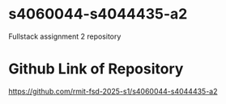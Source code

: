 # s4060044-s4044435-a2
Fullstack assignment 2 repository

# Github Link of Repository
https://github.com/rmit-fsd-2025-s1/s4060044-s4044435-a2
